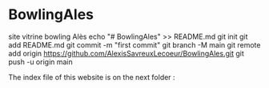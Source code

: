 # BowlingAles
site vitrine bowling Alès
echo "# BowlingAles" >> README.md
git init
git add README.md
git commit -m "first commit"
git branch -M main
git remote add origin https://github.com/AlexisSavreuxLecoeur/BowlingAles.git
git push -u origin main

The index file of this website is on the next folder : 
